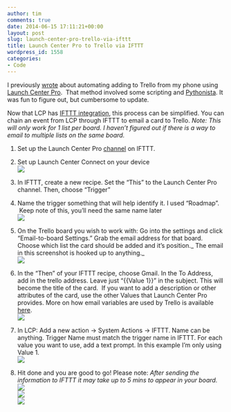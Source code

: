 ```yaml
---
author: tim
comments: true
date: 2014-06-15 17:11:21+00:00
layout: post
slug: launch-center-pro-trello-via-ifttt
title: Launch Center Pro to Trello via IFTTT
wordpress_id: 1558
categories:
- Code
---
```


I previously [wrote](http://timbroder.com/2013/03/automating-adding-to-trello-on-ios.html) about automating adding to Trello from my phone using [Launch Center Pro](https://itunes.apple.com/us/app/launch-center-pro/id532016360?mt=8&at=11laRZ&ct=pro).  That method involved some scripting and [Pythonista](https://itunes.apple.com/us/app/pythonista/id528579881?mt=8&at=11laRZ&ct=pro). It was fun to figure out, but cumbersome to update.




Now that LCP has [IFTTT integration](http://www.macstories.net/reviews/launch-center-pro-2-3-extends-ios-automation/), this process can be simplified. You can chain an event from LCP through IFTTT to email a card to Trello. _Note: This will only work for 1 list per board. I haven’t figured out if there is a way to email to multiple lists on the same board._






  1. Set up the Launch Center Pro [channel](https://ifttt.com/launch_center) on IFTTT.


  2. Set up Launch Center Connect on your device  
![](https://farm4.staticflickr.com/3893/14417105171_dc5bd5d78a_z_d.jpg)


  3. In IFTTT, create a new recipe. Set the “This” to the Launch Center Pro channel. Then, choose “Trigger”


  4. Name the trigger something that will help identify it. I used “Roadmap”.  Keep note of this, you’ll need the same name later  
![](https://farm4.staticflickr.com/3921/14427559984_5b527ef1fe_m_d.jpg)


  5. On the Trello board you wish to work with: Go into the settings and click “Email-to-board Settings.” Grab the email address for that board. Choose which list the card should be added and it’s position._ The email in this screenshot is hooked up to anything._  
![](https://farm4.staticflickr.com/3881/14427446122_587019f3fe_z_d.jpg)


  6. In the “Then” of your IFTTT recipe, choose Gmail. In the To Address, add in the trello address. Leave just “{{Value 1}}” in the subject. This will become the title of the card.  If you want to add a description or other attributes of the card, use the other Values that Launch Center Pro provides. More on how email variables are used by Trello is available [here](http://blog.trello.com/create-cards-via-email/).  
![](https://farm6.staticflickr.com/5073/14425422041_9acc965248_z_d.jpg)


  7. In LCP: Add a new action -> System Actions -> IFTTT. Name can be anything. Trigger Name must match the trigger name in IFTTT. For each value you want to use, add a text prompt. In this example I’m only using Value 1.  
![](https://farm6.staticflickr.com/5537/14427367292_6f2249df85_z_d.jpg)


  8. Hit done and you are good to go! Please note: _After sending the information to IFTTT it may take up to 5 mins to appear in your board._  
![](https://farm4.staticflickr.com/3879/14233796739_efd5e6b108_z_d.jpg)  
![](https://farm6.staticflickr.com/5238/14420441225_452eec6f4d_z_d.jpg)  
![](https://farm4.staticflickr.com/3887/14428758365_d2df4fc207_m_d.jpg)


